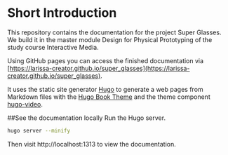 # Short Introduction
This repository contains the documentation for the project Super Glasses. We build it in the master module Design for Physical Prototyping of the study course Interactive Media.

Using GitHub pages you can access the finished documentation via [https://larissa-creator.github.io/super_glasses](https://larissa-creator.github.io/super_glasses).

It uses the static site generator [Hugo](https://gohugo.io/) to generate a web pages from Markdown files with the [Hugo Book Theme](https://github.com/alex-shpak/hugo-book) and the theme component [hugo-video](https://github.com/martignoni/hugo-video).

##See the documentation locally
Run the Hugo server.

```bash
hugo server --minify
```

Then visit http://localhost:1313 to view the documentation.


